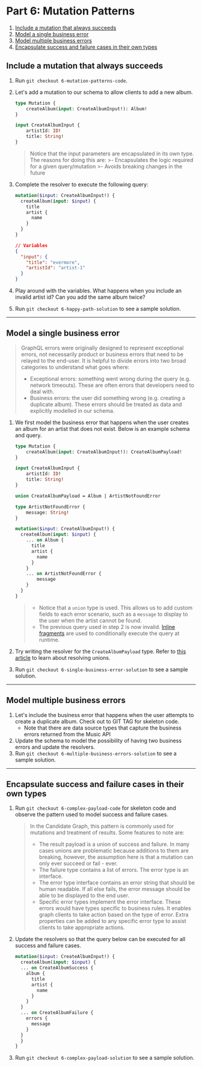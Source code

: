 # Part 6: Mutation Patterns

1. [ Include a mutation that always succeeds ](#happy-path)
2. [ Model a single business error ](#single-business-error)
3. [ Model multiple business errors ](#multiple-business-errors)
4. [ Encapsulate success and failure cases in their own types ](#complex-mutation-payload)

<a name="happy-path"></a>
## Include a mutation that always succeeds
1. Run `git checkout 6-mutation-patterns-code`.

2. Let's add a mutation to our schema to allow clients to add a new album. 
    ``` graphql
    type Mutation {
        createAlbum(input: CreateAlbumInput!): Album!
    }   

    input CreateAlbumInput {
        artistId: ID!
        title: String!
    }
    ```

    >Notice that the input parameters are encapsulated in its own type. The reasons for doing this are: 
        >- Encapsulates the logic required for a given query/mutation
        >- Avoids breaking changes in the future

3. Complete the resolver to execute the following query:
    ```graphql
    mutation($input: CreateAlbumInput!) {
      createAlbum(input: $input) {
        title
        artist {
          name
        }
      }
    }
    ```
    ```json
    // Variables
    {
      "input": {
        "title": "evermore",
        "artistId": "artist-1"
      }
    }
    ```

4. Play around with the variables. What happens when you include an invalid artist id? Can you add the same album twice?

5. Run `git checkout 6-happy-path-solution` to see a sample solution.

---
<a name=single-business-errors></a>
## Model a single business error
>GraphQL errors were originally designed to represent exceptional errors, not necessarily product or business errors that need to be relayed to the end-user. It is helpful to divide errors into two broad categories to understand what goes where:
  >- Exceptional errors: something went wrong during the query (e.g. network timeouts). These are often errors that developers need to deal with.
  >- Business errors: the user did something wrong (e.g. creating a duplicate album). These errors should be treated as data and explicitly modelled in our schema.

1. We first model the business error that happens when the user creates an album for an artist that does not exist. Below is an example schema and query.     
    ``` graphql
    type Mutation {
        createAlbum(input: CreateAlbumInput!): CreateAlbumPayload!
    }

    input CreateAlbumInput {
        artistId: ID!
        title: String!
    }

    union CreateAlbumPayload = Album | ArtistNotFoundError

    type ArtistNotFoundError {
        message: String!
    }
    ```
    ``` graphql
    mutation($input: CreateAlbumInput!) {
      createAlbum(input: $input) {
        ... on Album {
          title
          artist {
            name
          }
        } 
        ... on ArtistNotFoundError {
            message
        }
      }
    }
    ```
    >- Notice that a `union` type is used. This allows us to add custom fields to each error scenario, such as a `message` to display to the user when the artist cannot be found.
    >- The previous query used in step 2 is now invalid. [Inline fragments](https://atheros.ai/blog/how-to-query-your-schema-with-graphql-fragments) are used to conditionally execute the query at runtime.

2. Try writing the resolver for the `CreateAlbumPayload` type. Refer to [this article](https://www.apollographql.com/docs/apollo-server/schema/unions-interfaces/#resolving-a-union) to learn about resolving unions.

3. Run `git checkout 6-single-business-error-solution` to see a sample solution.

---
<a name=multiple-business-error></a>
## Model multiple business errors
1. Let's include the business error that happens when the user attempts to create a duplicate album. Check out to GIT TAG for skeleton code.
    - Note that there are data source types that capture the business errors returned from the Music API
2. Update the schema to model the possibility of having two business errors and update the resolvers.
3. Run `git checkout 6-multiple-business-errors-solution` to see a sample solution.

---
<a name="complex-mutation-payload"></a>
## Encapsulate success and failure cases in their own types
1. Run `git checkout 6-complex-payload-code` for skeleton code and observe the pattern used to model success and failure cases.

    >In the Candidate Graph, this pattern is commonly used for mutations and treatment of results. Some features to note are:
      >- The result payload is a union of success and failure. In many cases unions are problematic because additions to them are breaking, however, the assumption here is that a mutation can only ever succeed or fail - ever.
      >- The failure type contains a list of errors. The error type is an interface.
      >- The error type interface contains an error string that should be human readable. If all else fails, the error message should be able to be displayed to the end user.
      >- Specific error types implement the error interface. These errors would have types specific to business rules. It enables graph clients to take action based on the type of error. Extra properties can be added to any specific error type to assist clients to take appropriate actions.

2. Update the resolvers so that the query below can be executed for all success and failure cases.
    ```graphql
    mutation($input: CreateAlbumInput!) {
      createAlbum(input: $input) {
      ... on CreateAlbumSuccess {
        album {
          title
          artist {
            name
          }
        }
      }
      ... on CreateAlbumFailure {
        errors {
          message
        }
      }
      }
    }
    ```

3. Run `git checkout 6-complex-payload-solution` to see a sample solution.